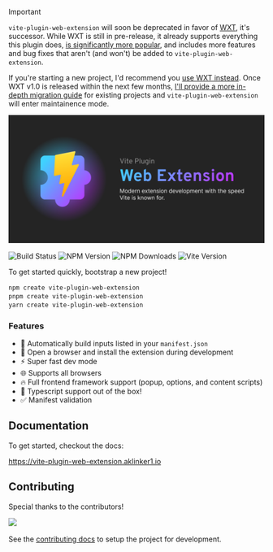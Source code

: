 > [!IMPORTANT]
> `vite-plugin-web-extension` will soon be deprecated in favor of [WXT](https://wxt.dev), it's successor. While WXT is still in pre-release, it already supports everything this plugin does, [is significantly more popular](https://api.star-history.com/svg?repos=wxt-dev/wxt,aklinker1/vite-plugin-web-extension&type=Date), and includes more features and bug fixes that aren't (and won't) be added to `vite-plugin-web-extension`.
>
> If you're starting a new project, I'd recommend you [use WXT instead](https://wxt.dev/guide/installation.html#bootstrap-project). Once WXT v1.0 is released within the next few months, [I'll provide a more in-depth migration guide](https://wxt.dev/guide/resources/migrate.html#vite-plugin-web-extension) for existing projects and `vite-plugin-web-extension` will enter maintainence mode.

<img src="./.github/assets/social-banner.png">

![Build Status](https://img.shields.io/github/actions/workflow/status/aklinker1/vite-plugin-web-extension/pr-checks.yml) ![NPM Version](https://img.shields.io/npm/v/vite-plugin-web-extension) ![NPM Downloads](https://img.shields.io/npm/dm/vite-plugin-web-extension) ![Vite Version](https://img.shields.io/npm/dependency-version/vite-plugin-web-extension/peer/vite)

To get started quickly, bootstrap a new project!

```bash
npm create vite-plugin-web-extension
pnpm create vite-plugin-web-extension
yarn create vite-plugin-web-extension
```

### Features

- :wrench: Automatically build inputs listed in your `manifest.json`
- :tada: Open a browser and install the extension during development
- :zap: Super fast dev mode
- :globe_with_meridians: Supports all browsers
- :fire: Full frontend framework support (popup, options, and content scripts)
- :robot: Typescript support out of the box!
- :white_check_mark: Manifest validation

## Documentation

To get started, checkout the docs:

<https://vite-plugin-web-extension.aklinker1.io>

## Contributing

Special thanks to the contributors!

<a href="https://github.com/aklinker1/vite-plugin-web-extension/graphs/contributors">
  <img src="https://contrib.rocks/image?repo=aklinker1/vite-plugin-web-extension" />
</a>

See the [contributing docs](CONTRIBUTING.md) to setup the project for development.
